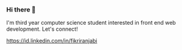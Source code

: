 ### Hi there 👋
I'm third year computer science student interested in front end web development. Let's connect!

https://id.linkedin.com/in/fikriranjabi
